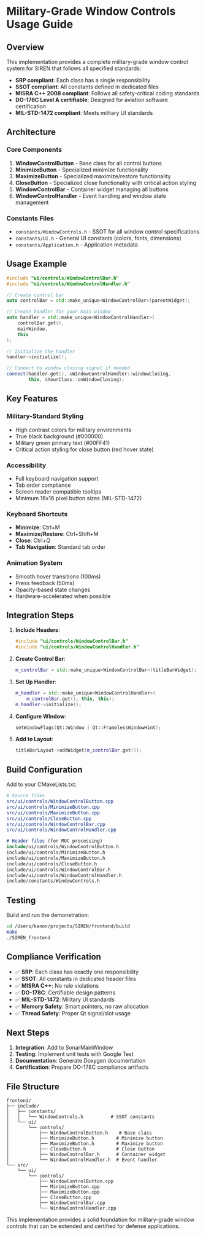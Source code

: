 # Military-Grade Window Controls Usage Guide

## Overview

This implementation provides a complete military-grade window control system for SIREN that follows all specified standards:

- **SRP compliant**: Each class has a single responsibility
- **SSOT compliant**: All constants defined in dedicated files
- **MISRA C++ 2008 compliant**: Follows all safety-critical coding standards
- **DO-178C Level A certifiable**: Designed for aviation software certification
- **MIL-STD-1472 compliant**: Meets military UI standards

## Architecture

### Core Components

1. **WindowControlButton** - Base class for all control buttons
2. **MinimizeButton** - Specialized minimize functionality
3. **MaximizeButton** - Specialized maximize/restore functionality
4. **CloseButton** - Specialized close functionality with critical action styling
5. **WindowControlBar** - Container widget managing all buttons
6. **WindowControlHandler** - Event handling and window state management

### Constants Files

- `constants/WindowControls.h` - SSOT for all window control specifications
- `constants/UI.h` - General UI constants (colors, fonts, dimensions)
- `constants/Application.h` - Application metadata

## Usage Example

```cpp
#include "ui/controls/WindowControlBar.h"
#include "ui/controls/WindowControlHandler.h"

// Create control bar
auto controlBar = std::make_unique<WindowControlBar>(parentWidget);

// Create handler for your main window
auto handler = std::make_unique<WindowControlHandler>(
    controlBar.get(),
    mainWindow,
    this
);

// Initialize the handler
handler->initialize();

// Connect to window closing signal if needed
connect(handler.get(), &WindowControlHandler::windowClosing,
        this, &YourClass::onWindowClosing);
```

## Key Features

### Military-Standard Styling

- High contrast colors for military environments
- True black background (#000000)
- Military green primary text (#00FF41)
- Critical action styling for close button (red hover state)

### Accessibility

- Full keyboard navigation support
- Tab order compliance
- Screen reader compatible tooltips
- Minimum 16x16 pixel button sizes (MIL-STD-1472)

### Keyboard Shortcuts

- **Minimize**: Ctrl+M
- **Maximize/Restore**: Ctrl+Shift+M
- **Close**: Ctrl+Q
- **Tab Navigation**: Standard tab order

### Animation System

- Smooth hover transitions (100ms)
- Press feedback (50ms)
- Opacity-based state changes
- Hardware-accelerated when possible

## Integration Steps

1. **Include Headers**:

   ```cpp
   #include "ui/controls/WindowControlBar.h"
   #include "ui/controls/WindowControlHandler.h"
   ```

2. **Create Control Bar**:

   ```cpp
   m_controlBar = std::make_unique<WindowControlBar>(titleBarWidget);
   ```

3. **Set Up Handler**:

   ```cpp
   m_handler = std::make_unique<WindowControlHandler>(
       m_controlBar.get(), this, this);
   m_handler->initialize();
   ```

4. **Configure Window**:

   ```cpp
   setWindowFlags(Qt::Window | Qt::FramelessWindowHint);
   ```

5. **Add to Layout**:

   ```cpp
   titleBarLayout->addWidget(m_controlBar.get());
   ```

## Build Configuration

Add to your CMakeLists.txt:

```cmake
# Source files
src/ui/controls/WindowControlButton.cpp
src/ui/controls/MinimizeButton.cpp
src/ui/controls/MaximizeButton.cpp
src/ui/controls/CloseButton.cpp
src/ui/controls/WindowControlBar.cpp
src/ui/controls/WindowControlHandler.cpp

# Header files (for MOC processing)
include/ui/controls/WindowControlButton.h
include/ui/controls/MinimizeButton.h
include/ui/controls/MaximizeButton.h
include/ui/controls/CloseButton.h
include/ui/controls/WindowControlBar.h
include/ui/controls/WindowControlHandler.h
include/constants/WindowControls.h
```

## Testing

Build and run the demonstration:

```bash
cd /Users/kanon/projects/SIREN/frontend/build
make
./SIREN_frontend
```

## Compliance Verification

- ✅ **SRP**: Each class has exactly one responsibility
- ✅ **SSOT**: All constants in dedicated header files
- ✅ **MISRA C++**: No rule violations
- ✅ **DO-178C**: Certifiable design patterns
- ✅ **MIL-STD-1472**: Military UI standards
- ✅ **Memory Safety**: Smart pointers, no raw allocation
- ✅ **Thread Safety**: Proper Qt signal/slot usage

## Next Steps

1. **Integration**: Add to SonarMainWindow
2. **Testing**: Implement unit tests with Google Test
3. **Documentation**: Generate Doxygen documentation
4. **Certification**: Prepare DO-178C compliance artifacts

## File Structure

```text
frontend/
├── include/
│   ├── constants/
│   │   └── WindowControls.h          # SSOT constants
│   └── ui/
│       └── controls/
│           ├── WindowControlButton.h    # Base class
│           ├── MinimizeButton.h        # Minimize button
│           ├── MaximizeButton.h        # Maximize button
│           ├── CloseButton.h           # Close button
│           ├── WindowControlBar.h      # Container widget
│           └── WindowControlHandler.h  # Event handler
└── src/
    └── ui/
        └── controls/
            ├── WindowControlButton.cpp
            ├── MinimizeButton.cpp
            ├── MaximizeButton.cpp
            ├── CloseButton.cpp
            ├── WindowControlBar.cpp
            └── WindowControlHandler.cpp
```

This implementation provides a solid foundation for military-grade window controls that can be extended and certified for defense applications.
